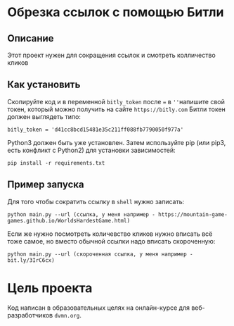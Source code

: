 # Обрезка ссылок с помощью Битли

## Описание
Этот проект нужен для сокращения ссылок и смотреть колличество кликов

## Как установить
Скопируйте код и в переменной `bitly_token` после `=` в `''`напишите свой токен, который можно получить на сайте `https://bitly.com`
Битли токен должен выглядеть типо:

```
bitly_token = 'd41cc8bcd15481e35c211ff088fb7790050f977a'
```

Python3 должен быть уже установлен. Затем используйте pip (или pip3, есть конфликт с Python2) для установки зависимостей:

```
pip install -r requirements.txt
```

## Пример запуска
Для того чтобы сократить ссылку в `shell` нужно записать:

```
python main.py --url (ссылка, у меня например - https://mountain-game-games.github.io/WorldsHardestGame.html)
```

Если же нужно посмотреть количевство кликов нужно вписать всё тоже самое, но вместо обычной ссылки надо вписать скороченную:

```
python main.py --url (скороченная ссылка, у меня например - bit.ly/3IrC6cx)
```

# Цель проекта
Код написан в образовательных целях на онлайн-курсе для веб-разработчиков `dvmn.org`.
